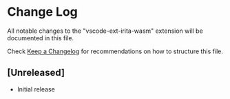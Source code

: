 # Change Log

All notable changes to the "vscode-ext-irita-wasm" extension will be documented in this file.

Check [Keep a Changelog](http://keepachangelog.com/) for recommendations on how to structure this file.

## [Unreleased]

- Initial release